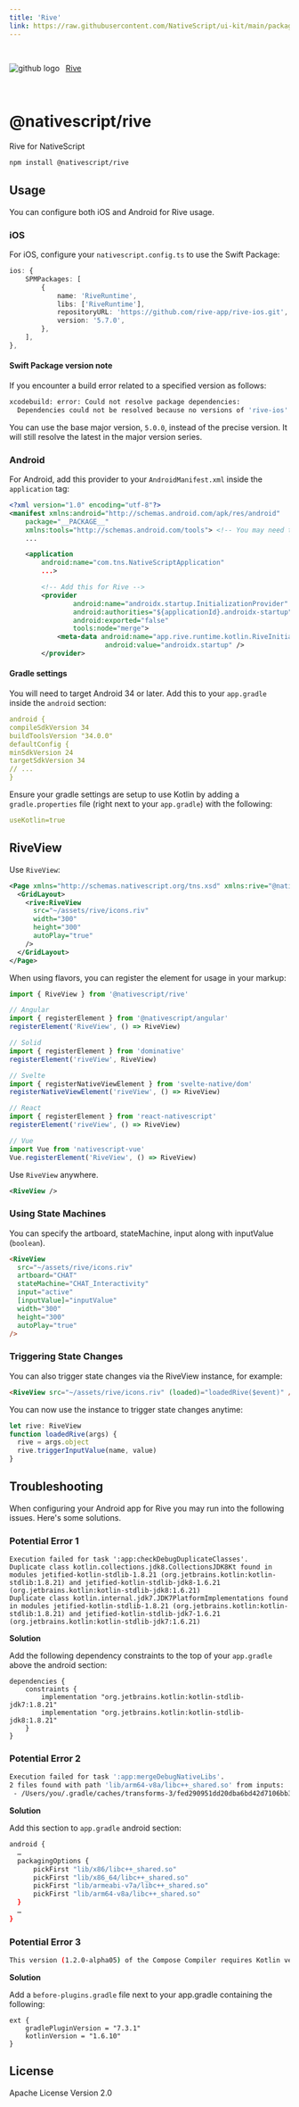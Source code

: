 ```yaml
---
title: 'Rive'
link: https://raw.githubusercontent.com/NativeScript/ui-kit/main/packages/rive/README.md
---
```


<div style="width: 100%; padding: 1.2em 0em">
	<img alt="github logo" src="../assets/images/github/GitHub-Mark-32px.png" style="display: inline; margin: 1em 0.5em 1em 0em">
	<a href="https://github.com/NativeScript/ui-kit/tree/main/packages/rive" target="_blank" noopener>Rive</a>
</div>

# @nativescript/rive

Rive for NativeScript

```bash
npm install @nativescript/rive
```

## Usage

You can configure both iOS and Android for Rive usage.

### iOS

For iOS, configure your `nativescript.config.ts` to use the Swift Package:

```ts
ios: {
    SPMPackages: [
        {
            name: 'RiveRuntime',
            libs: ['RiveRuntime'],
            repositoryURL: 'https://github.com/rive-app/rive-ios.git',
            version: '5.7.0',
        },
    ],
},
```

#### Swift Package version note

If you encounter a build error related to a specified version as follows:

```bash
xcodebuild: error: Could not resolve package dependencies:
  Dependencies could not be resolved because no versions of 'rive-ios' match the requirement 5.1.12..<6.0.0 and root depends on 'rive-ios' 5.1.12..<6.0.0.
```

You can use the base major version, `5.0.0`, instead of the precise version. It will still resolve the latest in the major version series.

### Android

For Android, add this provider to your `AndroidManifest.xml` inside the `application` tag:

```xml
<?xml version="1.0" encoding="utf-8"?>
<manifest xmlns:android="http://schemas.android.com/apk/res/android"
    package="__PACKAGE__"
    xmlns:tools="http://schemas.android.com/tools"> <!-- You may need to add this xmlns:tools attr/value -->
    ...

    <application
        android:name="com.tns.NativeScriptApplication"
        ...>

        <!-- Add this for Rive -->
        <provider
                android:name="androidx.startup.InitializationProvider"
                android:authorities="${applicationId}.androidx-startup"
                android:exported="false"
                tools:node="merge">
            <meta-data android:name="app.rive.runtime.kotlin.RiveInitializer"
                        android:value="androidx.startup" />
        </provider>
```

#### Gradle settings

You will need to target Android 34 or later.
Add this to your `app.gradle` inside the `android` section:

```yml
android {
compileSdkVersion 34
buildToolsVersion "34.0.0"
defaultConfig {
minSdkVersion 24
targetSdkVersion 34
// ...
}
```

Ensure your gradle settings are setup to use Kotlin by adding a `gradle.properties` file (right next to your `app.gradle`) with the following:

```yml
useKotlin=true
```

## RiveView

Use `RiveView`:

```xml
<Page xmlns="http://schemas.nativescript.org/tns.xsd" xmlns:rive="@nativescript/rive">
  <GridLayout>
    <rive:RiveView
      src="~/assets/rive/icons.riv"
      width="300"
      height="300"
      autoPlay="true"
    />
  </GridLayout>
</Page>
```

When using flavors, you can register the element for usage in your markup:

```ts
import { RiveView } from '@nativescript/rive'

// Angular
import { registerElement } from '@nativescript/angular'
registerElement('RiveView', () => RiveView)

// Solid
import { registerElement } from 'dominative'
registerElement('riveView', RiveView)

// Svelte
import { registerNativeViewElement } from 'svelte-native/dom'
registerNativeViewElement('riveView', () => RiveView)

// React
import { registerElement } from 'react-nativescript'
registerElement('riveView', () => RiveView)

// Vue
import Vue from 'nativescript-vue'
Vue.registerElement('RiveView', () => RiveView)
```

Use `RiveView` anywhere.

```xml
<RiveView />
```

### Using State Machines

You can specify the artboard, stateMachine, input along with inputValue (`boolean`).

```html
<RiveView
  src="~/assets/rive/icons.riv"
  artboard="CHAT"
  stateMachine="CHAT_Interactivity"
  input="active"
  [inputValue]="inputValue"
  width="300"
  height="300"
  autoPlay="true"
/>
```

### Triggering State Changes

You can also trigger state changes via the RiveView instance, for example:

```html
<RiveView src="~/assets/rive/icons.riv" (loaded)="loadedRive($event)" />
```

You can now use the instance to trigger state changes anytime:

```ts
let rive: RiveView
function loadedRive(args) {
  rive = args.object
  rive.triggerInputValue(name, value)
}
```

## Troubleshooting

When configuring your Android app for Rive you may run into the following issues. Here's some solutions.

### Potential Error 1

```
Execution failed for task ':app:checkDebugDuplicateClasses'.
Duplicate class kotlin.collections.jdk8.CollectionsJDK8Kt found in modules jetified-kotlin-stdlib-1.8.21 (org.jetbrains.kotlin:kotlin-stdlib:1.8.21) and jetified-kotlin-stdlib-jdk8-1.6.21 (org.jetbrains.kotlin:kotlin-stdlib-jdk8:1.6.21)
Duplicate class kotlin.internal.jdk7.JDK7PlatformImplementations found in modules jetified-kotlin-stdlib-1.8.21 (org.jetbrains.kotlin:kotlin-stdlib:1.8.21) and jetified-kotlin-stdlib-jdk7-1.6.21 (org.jetbrains.kotlin:kotlin-stdlib-jdk7:1.6.21)
```

**Solution**

Add the following dependency constraints to the top of your `app.gradle` above the android section:

```
dependencies {
    constraints {
        implementation "org.jetbrains.kotlin:kotlin-stdlib-jdk7:1.8.21"
        implementation "org.jetbrains.kotlin:kotlin-stdlib-jdk8:1.8.21"
    }
}
```

### Potential Error 2

```bash
Execution failed for task ':app:mergeDebugNativeLibs'.
2 files found with path 'lib/arm64-v8a/libc++_shared.so' from inputs:
 - /Users/you/.gradle/caches/transforms-3/fed290951dd20dba6bd42d7106bb3f26/transformed/jetified-rive-android-8.1.3/jni/arm64-v8a/libc++_shared.so
```

**Solution**

Add this section to `app.gradle` android section:

```bash
android {
  …
  packagingOptions {
      pickFirst "lib/x86/libc++_shared.so"
      pickFirst "lib/x86_64/libc++_shared.so"
      pickFirst "lib/armeabi-v7a/libc++_shared.so"
      pickFirst "lib/arm64-v8a/libc++_shared.so"
  }
  …
}
```

### Potential Error 3

```bash
This version (1.2.0-alpha05) of the Compose Compiler requires Kotlin version 1.6.10 but you appear to be using Kotlin version 1.7.10 which is not known to be compatible.  Please fix your configuration (or `suppressKotlinVersionCompatibilityCheck` but don't say I didn't warn you!).
```

**Solution**

Add a `before-plugins.gradle` file next to your app.gradle containing the following:

```
ext {
    gradlePluginVersion = "7.3.1"
    kotlinVersion = "1.6.10"
}
```

## License

Apache License Version 2.0
